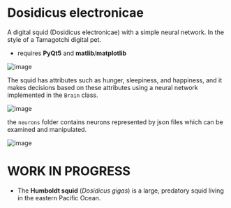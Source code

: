 # Dosidicus electronicae
A digital squid (Dosidicus electronicae) with a simple neural network. In the style of a Tamagotchi digital pet.
* requires **PyQt5** and **matlib**/**matplotlib**

![image](https://github.com/ViciousSquid/Dosidicus/assets/161540961/623141f5-3090-40c2-89fa-38a52a381a49)

The squid has attributes such as hunger, sleepiness, and happiness, and it makes decisions based on these attributes using a neural network implemented in the `Brain` class. 

![image](https://github.com/ViciousSquid/Dosidicus/assets/161540961/f2b468c8-e6a7-46bd-8948-8098cb23aa3a)



the `neurons` folder contains neurons represented by json files which can be examined and manipulated.


![image](https://github.com/ViciousSquid/Dosidicus/assets/161540961/d2e9e512-85b1-414a-a41a-eeb88f25f85b)





# WORK IN PROGRESS

* The **Humboldt squid** (*Dosidicus gigas*) is a large, predatory squid living in the eastern Pacific Ocean.
